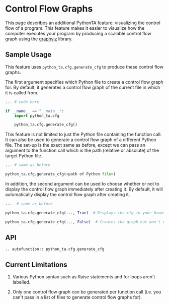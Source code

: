 # Control Flow Graphs

This page describes an additional PythonTA feature: visualizing the control flow of a program.
This feature makes it easier to visualize how the computer executes your program by producing a scalable control flow graph using the [graphviz] library.

## Sample Usage

This feature uses `python_ta.cfg.generate_cfg` to produce these control flow graphs.

The first argument specifies which Python file to create a control flow graph for. By default, it generates a control flow graph of the current file in which it is called from.

```python
... # code here

if __name__ == "__main__":
    import python_ta.cfg

    python_ta.cfg.generate_cfg()
```

This feature is not limited to just the Python file containing the function call. It can also be used to generate a control flow graph of a different Python file. The set-up is the exact same as before, except we can pass an argument to the function call which is the path (relative or absolute) of the target Python file.

```python
... # same as before

python_ta.cfg.generate_cfg(<path of Python file>)
```

In addition, the second argument can be used to choose whether or not to display the control flow graph immediately after creating it. By default, it will automatically display the control flow graph after creating it.

```python
...  # same as before

python_ta.cfg.generate_cfg(..., True)  # Displays the cfg in your browser

python_ta.cfg.generate_cfg(..., False)  # Creates the graph but won't display it
```

## API

```{eval-rst}
.. autofunction:: python_ta.cfg.generate_cfg
```

## Current Limitations

1. Various Python syntax such as Raise statements and for loops aren't labelled.

2. Only one control flow graph can be generated per function call (i.e. you can't pass in a list of files to generate control flow graphs for).

[graphviz]: https://github.com/graphp/graphviz
